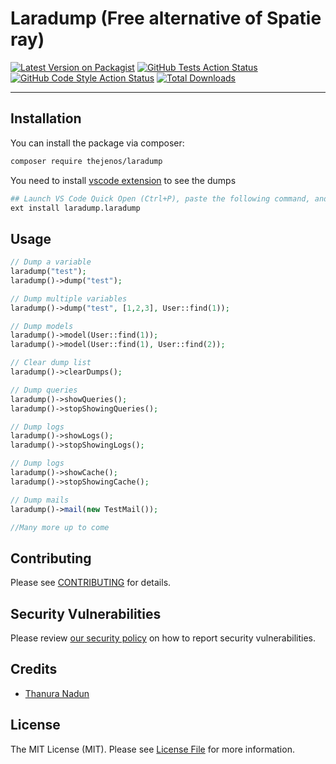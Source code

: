 # Laradump (Free alternative of Spatie ray)

[![Latest Version on Packagist](https://img.shields.io/packagist/v/thejenos/laradump.svg?style=flat-square)](https://packagist.org/packages/thejenos/laradump)
[![GitHub Tests Action Status](https://img.shields.io/github/workflow/status/thejenos/laradump-php/run-tests?label=tests)](https://github.com/thejenos/laradump-php/actions?query=workflow%3Arun-tests+branch%3Amain)
[![GitHub Code Style Action Status](https://img.shields.io/github/workflow/status/thejenos/laradump-php/Check%20&%20fix%20styling?label=code%20style)](https://github.com/thejenos/laradump-php/actions?query=workflow%3A"Check+%26+fix+styling"+branch%3Amain)
[![Total Downloads](https://img.shields.io/packagist/dt/thejenos/laradump.svg?style=flat-square)](https://packagist.org/packages/thejenos/laradump)

---

## Installation

You can install the package via composer:

```bash
composer require thejenos/laradump
```

You need to install [vscode extension](https://marketplace.visualstudio.com/items?itemName=laradump.laradump) to see the dumps

```bash
## Launch VS Code Quick Open (Ctrl+P), paste the following command, and press enter.
ext install laradump.laradump
```

## Usage

```php
// Dump a variable
laradump("test");
laradump()->dump("test");

// Dump multiple variables
laradump()->dump("test", [1,2,3], User::find(1));

// Dump models
laradump()->model(User::find(1));
laradump()->model(User::find(1), User::find(2));

// Clear dump list
laradump()->clearDumps();

// Dump queries
laradump()->showQueries();
laradump()->stopShowingQueries();

// Dump logs
laradump()->showLogs();
laradump()->stopShowingLogs();

// Dump logs
laradump()->showCache();
laradump()->stopShowingCache();

// Dump mails
laradump()->mail(new TestMail());

//Many more up to come
```

## Contributing

Please see [CONTRIBUTING](.github/CONTRIBUTING.md) for details.

## Security Vulnerabilities

Please review [our security policy](../../security/policy) on how to report security vulnerabilities.

## Credits

- [Thanura Nadun](https://github.com/TheJenos)

## License

The MIT License (MIT). Please see [License File](LICENSE.md) for more information.
